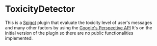 # ToxicityDetector
This is a [Spigot](https://www.spigotmc.org/) plugin that evaluate the toxicity level of user's messages and many other factors by using the [Google's Perspective API](https://www.perspectiveapi.com/)
It's on the initial version of the plugin so there are no public functionalities implemented.
